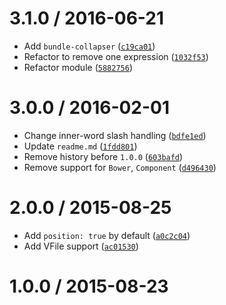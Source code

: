 <!--remark setext-->

<!--lint disable no-multiple-toplevel-headings heading-style-->

3.1.0 / 2016-06-21
==================

*   Add `bundle-collapser` ([`c19ca01`](https://github.com/wooorm/parse-latin/commit/c19ca01))
*   Refactor to remove one expression ([`1032f53`](https://github.com/wooorm/parse-latin/commit/1032f53))
*   Refactor module ([`5882756`](https://github.com/wooorm/parse-latin/commit/5882756))

3.0.0 / 2016-02-01
==================

*   Change inner-word slash handling ([`bdfe1ed`](https://github.com/wooorm/parse-latin/commit/bdfe1ed))
*   Update `readme.md` ([`1fdd801`](https://github.com/wooorm/parse-latin/commit/1fdd801))
*   Remove history before `1.0.0` ([`603bafd`](https://github.com/wooorm/parse-latin/commit/603bafd))
*   Remove support for `Bower`, `Component` ([`d496430`](https://github.com/wooorm/parse-latin/commit/d496430))

2.0.0 / 2015-08-25
==================

*   Add `position: true` by default ([`a0c2c04`](https://github.com/wooorm/parse-latin/commit/a0c2c04))
*   Add VFile support ([`ac01530`](https://github.com/wooorm/parse-latin/commit/ac01530))

1.0.0 / 2015-08-23
==================
